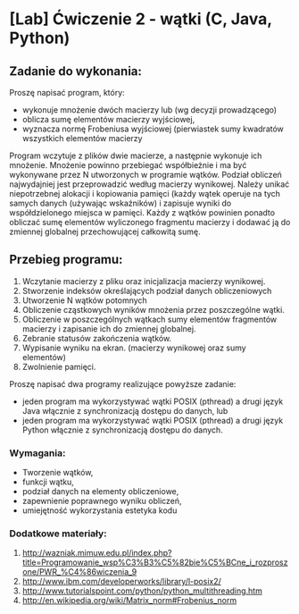 # [Lab] Ćwiczenie 2 - wątki (C, Java, Python)

## Zadanie do wykonania:  
Proszę napisać program, który:  
* wykonuje mnożenie dwóch macierzy lub (wg decyzji prowadzącego)
* oblicza sumę elementów macierzy wyjściowej,
* wyznacza normę Frobeniusa wyjściowej (pierwiastek sumy kwadratów wszystkich elementów macierzy  

Program wczytuje z plików dwie macierze, a następnie wykonuje ich mnożenie. Mnożenie powinno przebiegać współbieżnie i ma być wykonywane przez N utworzonych w programie wątków. Podział obliczeń najwydajniej jest przeprowadzić według macierzy wynikowej. Należy unikać niepotrzebnej alokacji i kopiowania pamięci (każdy wątek operuje na tych samych danych (używając wskaźników) i zapisuje wyniki do współdzielonego miejsca w pamięci. Każdy z wątków powinien ponadto obliczać sumę elementów wyliczonego fragmentu macierzy i dodawać ją do zmiennej globalnej przechowującej całkowitą sumę.

 ## Przebieg programu:  
1. Wczytanie macierzy z pliku oraz inicjalizacja macierzy wynikowej.  
2. Stworzenie indeksów określających podział danych obliczeniowych  
3. Utworzenie N wątków potomnych  
4. Obliczenie cząstkowych wyników mnożenia przez poszczególne wątki.  
5. Obliczenie w poszczególnych wątkach sumy elementów fragmentów macierzy i zapisanie ich do zmiennej globalnej.  
6. Zebranie statusów zakończenia wątków.  
7. Wypisanie wyniku na ekran. (macierzy wynikowej oraz sumy elementów)  
8. Zwolnienie pamięci.  


Proszę napisać dwa programy realizujące powyższe zadanie:  

* jeden program ma wykorzystywać wątki POSIX (pthread) a drugi język Java włącznie z synchronizacją dostępu do danych, lub
* jeden program ma wykorzystywać wątki POSIX (pthread) a drugi język Python włącznie z synchronizacją dostępu do danych.

### Wymagania:

* Tworzenie wątków, 
* funkcji wątku, 
* podział danych na elementy obliczeniowe, 
* zapewnienie poprawnego wyniku obliczeń, 
* umiejętność wykorzystania estetyka kodu

### Dodatkowe materiały:  
1. http://wazniak.mimuw.edu.pl/index.php?title=Programowanie_wsp%C3%B3%C5%82bie%C5%BCne_i_rozproszone/PWR_%C4%86wiczenia_9
2. http://www.ibm.com/developerworks/library/l-posix2/
3. http://www.tutorialspoint.com/python/python_multithreading.htm
4. http://en.wikipedia.org/wiki/Matrix_norm#Frobenius_norm
